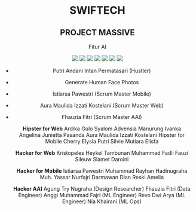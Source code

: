 <h1 align="center"> SWIFTECH </h1>
<h2 align="center"> PROJECT MASSIVE </h2>
<p align="center"> Fitur AI</p>

<div align="center">

<img src="https://img.shields.io/badge/TensorFlow-%23FF6F00.svg?style=for-the-badge&logo=TensorFlow&logoColor=white">
<img src="https://img.shields.io/badge/Matplotlib-%23ffffff.svg?style=for-the-badge&logo=Matplotlib&logoColor=black">
<img src="https://img.shields.io/badge/numpy-%23013243.svg?style=for-the-badge&logo=numpy&logoColor=white">
<img src="https://img.shields.io/badge/scikit--learn-%23F7931E.svg?style=for-the-badge&logo=scikit-learn&logoColor=white">
<img src="https://img.shields.io/badge/pandas-%23150458.svg?style=for-the-badge&logo=pandas&logoColor=white">
<img src="https://img.shields.io/badge/PyTorch-%23EE4C2C.svg?style=for-the-badge&logo=PyTorch&logoColor=white">
<img src="https://img.shields.io/badge/jupyter-%23FA0F00.svg?style=for-the-badge&logo=jupyter&logoColor=white">


- Putri Andani Intan Permatasari (Hustler)
- Generate Human Face Photos
- Istiarsa Pawestri (Scrum Master Mobile)
- Aura Maulida Izzati Kostelani (Scrum Master Web)
- Fhauzia Fitri (Scrum Master AAI)

  
  **Hipster for Web**
Ardika Gulo
Syalom Advensia Manurung
Ivanka Angelina Junietta Pasanda
Aura Maulida Izzati Kostelani
Hipster for Mobile
Cherry Elysia Putri
Silvie Mutiara Elisfa
   
  **Hacker for Web**
Kristopeles Heykel Tambunan
Muhammad Fadli Fauzi Sileuw
Slamet Daroini
   
  **Hacker for Mobile**
Istiarsa Pawestri
Muhammad Rayhan Hadinugraha
Muh. Yassar Nurfajri Darmawan
Dian Reski Amelia
   
   **Hacker AAI**
Agung Try Nugraha (Design Researcher)
Fhauzia Fitri (Data Engineer)
Anggi Muhammad Fajri (ML Engineer)
Revo Dwi Arya (ML Engineer)
Nia Khairani (ML Ops)
